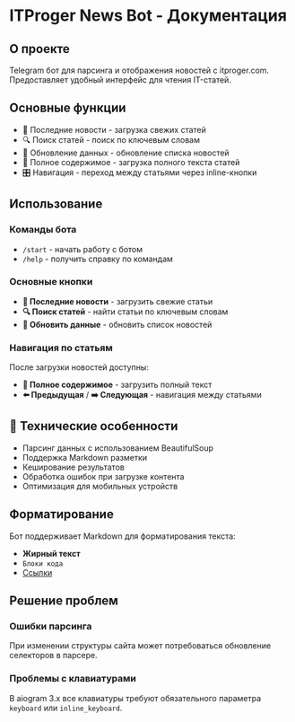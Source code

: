 # ITProger News Bot - Документация

##  О проекте

Telegram бот для парсинга и отображения новостей с itproger.com. Предоставляет удобный интерфейс для чтения IT-статей.

##  Основные функции

- 📰 Последние новости - загрузка свежих статей
- 🔍 Поиск статей - поиск по ключевым словам
- 🔄 Обновление данных - обновление списка новостей
- 📖 Полное содержимое - загрузка полного текста статей
- 🎛️ Навигация - переход между статьями через inline-кнопки

##  Использование

### Команды бота

- `/start` - начать работу с ботом
- `/help` - получить справку по командам

### Основные кнопки

- **📰 Последние новости** - загрузить свежие статьи
- **🔍 Поиск статей** - найти статьи по ключевым словам
- **🔄 Обновить данные** - обновить список новостей

### Навигация по статьям

После загрузки новостей доступны:
- **📖 Полное содержимое** - загрузить полный текст
- **⬅️ Предыдущая** / **➡️ Следующая** - навигация между статьями

## 🔧 Технические особенности

- Парсинг данных с использованием BeautifulSoup
- Поддержка Markdown разметки
- Кеширование результатов
- Обработка ошибок при загрузке контента
- Оптимизация для мобильных устройств

## Форматирование

Бот поддерживает Markdown для форматирования текста:
- **Жирный текст**
- `Блоки кода`
- [Ссылки](https://itproger.com)

##  Решение проблем

### Ошибки парсинга
При изменении структуры сайта может потребоваться обновление селекторов в парсере.

### Проблемы с клавиатурами
В aiogram 3.x все клавиатуры требуют обязательного параметра `keyboard` или `inline_keyboard`.